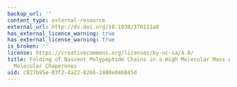 ```yaml
---
backup_url: ''
content_type: external-resource
external_url: http://dx.doi.org/10.1038/370111a0
has_external_licence_warning: true
has_external_license_warning: true
is_broken: ''
license: https://creativecommons.org/licenses/by-nc-sa/4.0/
title: Folding of Nascent Polypeptide Chains in a High Molecular Mass Assembly with
  Molecular Chaperones
uid: c827b95e-03f2-4a22-8266-2480e046845d
---
```

